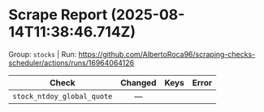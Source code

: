 # Scrape Report (2025-08-14T11:38:46.714Z)

Group: `stocks`  |  Run: https://github.com/AlbertoRoca96/scraping-checks-scheduler/actions/runs/16964064126

| Check | Changed | Keys | Error |
|---|:---:|:--|:--|
| `stock_ntdoy_global_quote` | — |  |  |

